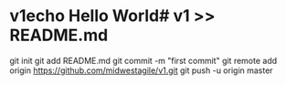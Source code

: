 # v1echo Hello World# v1 >> README.md
git init
git add README.md
git commit -m "first commit"
git remote add origin https://github.com/midwestagile/v1.git
git push -u origin master
